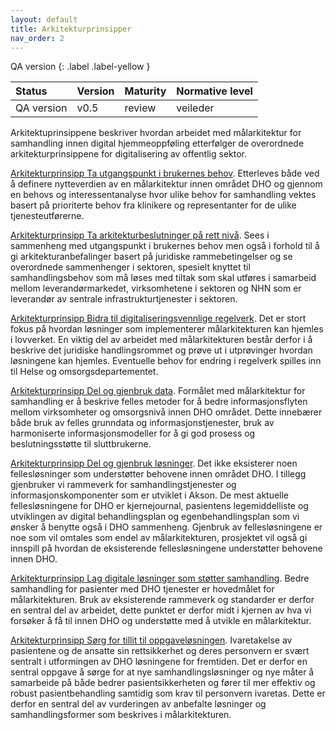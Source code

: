 ```yaml
---
layout: default
title: Arkitekturprinsipper
nav_order: 2
---
```


QA version
{: .label .label-yellow }

| Status | Version | Maturity | Normative level |
|:-------------|:------------------|:------|:-------|
| QA version | v0.5 | review  | veileder |


Arkitektuprinsippene beskriver hvordan arbeidet med målarkitektur for samhandling innen digital hjemmeoppføling etterfølger de overordnede arkitekturprinsippene for digitalisering av offentlig sektor.

[Arkitekturprinsipp Ta utgangspunkt i brukernes behov](https://confluence.ehelse.no/display/AA/Arkitekturprinsipp+Ta+utgangspunkt+i+brukernes+behov). Etterleves både ved å definere nytteverdien av en målarkitektur innen området DHO og gjennom en behovs og interessentanalyse hvor ulike behov for samhandling vektes basert på prioriterte behov fra klinikere og representanter for de ulike tjenesteutførerne.

[Arkitekturprinsipp Ta arkitekturbeslutninger på rett nivå](https://confluence.ehelse.no/pages/viewpage.action?pageId=205064264). Sees i sammenheng med utgangspunkt i brukernes behov men også i forhold til å gi arkitekturanbefalinger basert på juridiske rammebetingelser og se overordnede sammenhenger i sektoren, spesielt knyttet til samhandlingsbehov som må løses med tiltak som skal utføres i samarbeid mellom leverandørmarkedet, virksomhetene i sektoren og NHN som er leverandør av sentrale infrastrukturtjenester i sektoren.

[Arkitekturprinsipp Bidra til digitaliseringsvennlige regelverk](https://confluence.ehelse.no/display/AA/Arkitekturprinsipp+Bidra+til+digitaliseringsvennlige+regelverk). Det er stort fokus på hvordan løsninger som implementerer målarkitekturen kan hjemles i lovverket. En viktig del av arbeidet med målarkitekturen består derfor i å beskrive det juridiske handlingsrommet og prøve ut i utprøvinger hvordan løsningene kan hjemles. Eventuelle behov for endring i regelverk spilles inn til Helse og omsorgsdepartementet.

[Arkitekturprinsipp Del og gjenbruk data](https://confluence.ehelse.no/display/AA/Arkitekturprinsipp+Del+og+gjenbruk+data). Formålet med målarkitektur for samhandling er å beskrive felles metoder for å bedre informasjonsflyten mellom virksomheter og omsorgsnivå innen DHO området. Dette innebærer både bruk av felles grunndata og informasjonstjenester, bruk av harmoniserte informasjonsmodeller for å gi god prosess og beslutningsstøtte til sluttbrukerne.

[Arkitekturprinsipp Del og gjenbruk løsninger](https://confluence.ehelse.no/pages/viewpage.action?pageId=205064270). Det ikke eksisterer noen fellesløsninger som understøtter behovene innen området DHO. I tillegg gjenbruker vi rammeverk for samhandlingstjenester og informasjonskomponenter som er utviklet i Akson. De mest aktuelle fellesløsningene for DHO er kjernejournal, pasientens legemiddelliste og utviklingen av digital behandlingsplan og egenbehandlingsplan som vi ønsker å benytte også i DHO sammenheng. Gjenbruk av fellesløsningene er noe som vil omtales som endel av målarkitekturen, prosjektet vil også gi innspill på hvordan de eksisterende fellesløsningene understøtter behovene innen DHO.

[Arkitekturprinsipp Lag digitale løsninger som støtter samhandling](https://confluence.ehelse.no/pages/viewpage.action?pageId=205064273). Bedre samhandling for pasienter med DHO tjenester er hovedmålet for målarkitekturen. Bruk av eksisterende rammeverk og standarder er derfor en sentral del av arbeidet, dette punktet er derfor midt i kjernen av hva vi forsøker å få til innen DHO og understøtte med å utvikle en målarkitektur.

[Arkitekturprinsipp Sørg for tillit til oppgaveløsningen](https://confluence.ehelse.no/pages/viewpage.action?pageId=205064275). Ivaretakelse av pasientene og de ansatte sin rettsikkerhet og deres personvern er svært sentralt i utformingen av DHO løsningene for fremtiden. Det er derfor en sentral oppgave å sørge for at nye samhandlingsløsninger og nye måter å samarbeide på både bedrer pasientsikkerheten og fører til mer effektiv og robust pasientbehandling samtidig som krav til personvern ivaretas. Dette er derfor en sentral del av vurderingen av anbefalte løsninger og samhandlingsformer som beskrives i målarkitekturen.
